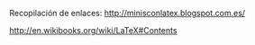 Recopilación de enlaces:
http://minisconlatex.blogspot.com.es/

http://en.wikibooks.org/wiki/LaTeX#Contents
